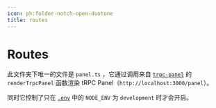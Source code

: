 ```yaml
---
icon: ph:folder-notch-open-duotone
title: routes
---
```


# Routes

此文件夹下唯一的文件是 `panel.ts` ，它通过调用来自 [`trpc-panel`](https://github.com/iway1/trpc-panel) 的 `renderTrpcPanel` 函数渲染 tRPC Panel（`http://localhost:3000/panel`）。

同时它控制了只在 [`.env`](/developer/directory-structure/env) 中的 `NODE_ENV` 为 `development` 时才会开启。
